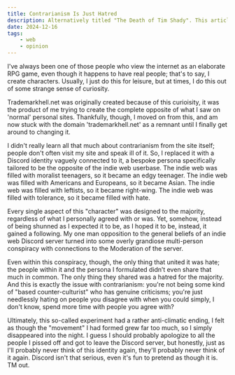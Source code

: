 ```yaml
---
title: Contrarianism Is Just Hatred
description: Alternatively titled "The Death of Tim Shady". This article is based on the extremely scientific conclusion I came to after half a year of LARPing in Discord servers. You should know the deal by now, this is Harvard level research, and as such, I will cite none of my sources at all. 
date: 2024-12-16
tags: 
    - web 
    - opinion
---
```

I've always been one of those people who view the internet as an elaborate RPG game, even though it happens to have real people; that's to say, I create characters. Usually, I just do this for leisure, but at times, I do this out of some strange sense of curiosity. 

Trademarkhell.net was originally created because of this curioisity, it was the product of me trying to create the complete opposite of what I saw on 'normal' personal sites. Thankfully, though, I moved on from this, and am now stuck with the domain 'trademarkhell.net' as a remnant until I finally get around to changing it. 

I didn't really learn all that much about contrarianism from the site itself; people don't often visit my site and speak ill of it. So, I replaced it with a Discord identity vaguely connected to it, a bespoke persona specifically tailored to be the opposite of the indie web userbase. The indie web was filled with moralist teenagers, so it became an edgy teenager. The indie web was filled with Americans and Europeans, so it became Asian. The indie web was filled with leftists, so it became right-wing. The indie web was filled with tolerance, so it became filled with hate.

Every single aspect of this "character" was designed to the majority, regardless of what I personally agreed with or was. Yet, somehow, instead of being shunned as I expected it to be, as I hoped it to be, instead, it gained a following. My one man opposition to the general beliefs of an indie web Discord server turned into some overly grandiose multi-person conspiracy with connections to the Moderation of the server.

Even within this conspiracy, though, the only thing that united it was hate; the people within it and the persona I formulated didn’t even share that much in common. The only thing they shared was a hatred for the majority. And this is exactly the issue with contrarianism: you're not being some kind of "based counter-culturist" who has genuine criticisms; you're just needlessly hating on people you disagree with when you could simply, I don't know, spend more time with people you agree with? 


Ultimately, this so-called experiment had a rather anti-climatic ending, I felt as though the "movement" I had formed grew far too much, so I simply disappeared into the night. I guess I should probably apologize to all the people I pissed off and got to leave the Discord server, but honestly, just as I'll probably never think of this identity again, they'll probably never think of it again. Discord isn't that serious, even it's fun to pretend as though it is. TM out.
